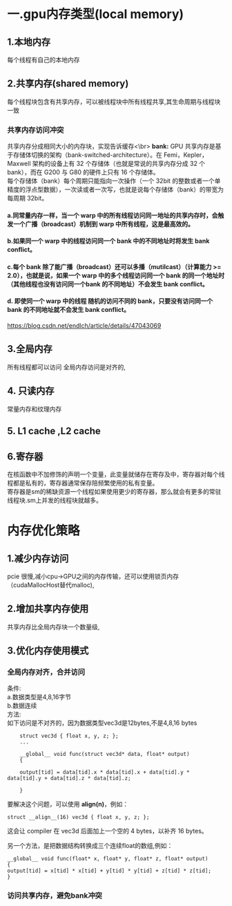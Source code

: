 # 一.gpu内存类型(local memory)
## 1.本地内存
每个线程有自己的本地内存
## 2.共享内存(shared memory)
每个线程块包含有共享内存，可以被线程块中所有线程共享,其生命周期与线程块一致
### 共享内存访问冲突
共享内存分成相同大小的内存块，实现告诉缓存<\br>
**bank:** 
GPU 共享内存是基于存储体切换的架构（bank-switched-architecture）。在 Femi，Kepler，Maxwell 架构的设备上有 32 个存储体（也就是常说的共享内存分成 32 个bank），而在 G200 与 G80 的硬件上只有 16 个存储体。</br>
每个存储体（bank）每个周期只能指向一次操作（一个 32bit 的整数或者一个单精度的浮点型数据），一次读或者一次写，也就是说每个存储体（bank）的带宽为 每周期 32bit。

#### a.同常量内存一样，当一个 warp 中的所有线程访问同一地址的共享内存时，会触发一个广播（broadcast）机制到 warp 中所有线程，这是最高效的。
#### b.如果同一个 warp 中的线程访问同一个 bank 中的不同地址时将发生 bank conflict。
#### c.每个 bank 除了能广播（broadcast）还可以多播（mutilcast）（计算能力 >= 2.0），也就是说，如果一个 warp 中的多个线程访问同一个 bank 的同一个地址时（其他线程也没有访问同一个bank 的不同地址）不会发生 bank conflict。
#### d. 即使同一个 warp 中的线程 随机的访问不同的 bank，只要没有访问同一个 bank 的不同地址就不会发生 bank conflict。

https://blog.csdn.net/endlch/article/details/47043069
## 3.全局内存
所有线程都可以访问
全局内存访问是对齐的,
## 4. 只读内存
常量内存和纹理内存
## 5. L1 cache ,L2 cache

## 6.寄存器
在核函数中不加修饰的声明一个变量，此变量就储存在寄存及中，寄存器对每个线程都是私有的，寄存器通常保存陪频繁使用的私有变量。</br>
寄存器是sm的稀缺资源一个线程如果使用更少的寄存器，那么就会有更多的常驻线程块.sm上并发的线程块就越多。

# 内存优化策略
## 1.减少内存访问
pcie 很慢,减小cpu->GPU之间的内存传输，还可以使用锁页内存（cudaMallocHost替代malloc),
## 2.增加共享内存使用
共享内存比全局内存块一个数量级,
## 3.优化内存使用模式
### 全局内存对齐，合并访问
条件:</br>
a.数据类型是4,8,16字节</br>
b.数据连续</br>
方法:</br>
如下访问是不对齐的，因为数据类型vec3d是12bytes,不是4,8,16 bytes
```
    struct vec3d { float x, y, z; }; 
    ...
     
    __global__ void func(struct vec3d* data, float* output)
    {
     
    output[tid] = data[tid].x * data[tid].x + data[tid].y * data[tid].y + data[tid].z * data[tid].z;
     
    }
```
要解决这个问题，可以使用 __align(n)__，例如：
```
struct __align__(16) vec3d { float x, y, z; };
```
这会让 compiler 在 vec3d 后面加上一个空的 4 bytes，以补齐 16 bytes。

另一个方法，是把数据结构转换成三个连续float的数组,例如：
```
__global__ void func(float* x, float* y, float* z, float* output)
{
output[tid] = x[tid] * x[tid] + y[tid] * y[tid] + z[tid] * z[tid];
}
```
### 访问共享内存，避免bank冲突
